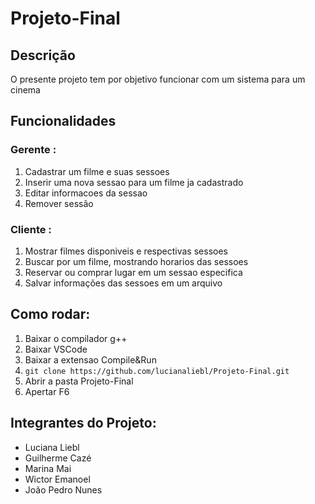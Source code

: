 # Projeto-Final
## Descrição
O presente projeto tem por objetivo funcionar com um sistema para um cinema

## Funcionalidades 
### Gerente :
1.  Cadastrar um filme e suas sessoes
2. Inserir uma nova sessao para um filme ja cadastrado
3. Editar informacoes da sessao
4. Remover sessão
### Cliente : 
1. Mostrar filmes disponiveis e respectivas sessoes
2. Buscar por um filme, mostrando horarios das sessoes
3. Reservar ou comprar lugar em um sessao especifica
4. Salvar informações das sessoes em um arquivo
   
## Como rodar: 
1. Baixar o compilador g++
2. Baixar VSCode
3. Baixar a extensao Compile&Run
4. ```git clone https://github.com/lucianaliebl/Projeto-Final.git```
5. Abrir a pasta Projeto-Final
6. Apertar F6

## Integrantes do Projeto:
- Luciana Liebl
- Guilherme Cazé
- Marina Mai
- Wictor Emanoel 
- João Pedro Nunes
